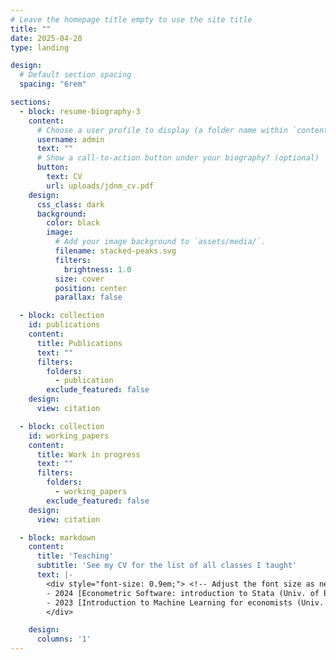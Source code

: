 ```yaml
---
# Leave the homepage title empty to use the site title
title: ""
date: 2025-04-20
type: landing

design:
  # Default section spacing
  spacing: "6rem"

sections:
  - block: resume-biography-3
    content:
      # Choose a user profile to display (a folder name within `content/authors/`)
      username: admin
      text: ""
      # Show a call-to-action button under your biography? (optional)
      button:
        text: CV
        url: uploads/jdnm_cv.pdf
    design:
      css_class: dark
      background:
        color: black
        image:
          # Add your image background to `assets/media/`.
          filename: stacked-peaks.svg
          filters:
            brightness: 1.0
          size: cover
          position: center
          parallax: false

  - block: collection
    id: publications
    content:
      title: Publications
      text: ""
      filters:
        folders:
          - publication
        exclude_featured: false
    design:
      view: citation

  - block: collection
    id: working_papers
    content:
      title: Work in progress
      text: ""
      filters:
        folders:
          - working_papers
        exclude_featured: false
    design:
      view: citation

  - block: markdown
    content:
      title: 'Teaching'
      subtitle: 'See my CV for the list of all classes I taught'
      text: |-
        <div style="font-size: 0.9em;"> <!-- Adjust the font size as needed -->
        - 2024 [Econometric Software: introduction to Stata (Univ. of Bordeaux - Mageval 1)](https://github.com/jdnmiguel/stata_class)
        - 2023 [Introduction to Machine Learning for economists (Univ. of Bordeaux - M2 APP)](https://github.com/jdnmiguel/Applied-ML)
        </div>

    design:
      columns: '1'
---
```


